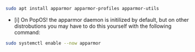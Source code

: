 ```bash
sudo apt install apparmor apparmor-profiles apparmor-utils 
```

- [i] On PopOS! the apparmor daemon is initilized by default, but on other distrobutions you may have to do this yourself with the following command: 

```bash
sudo systemctl enable --now apparmor
```

